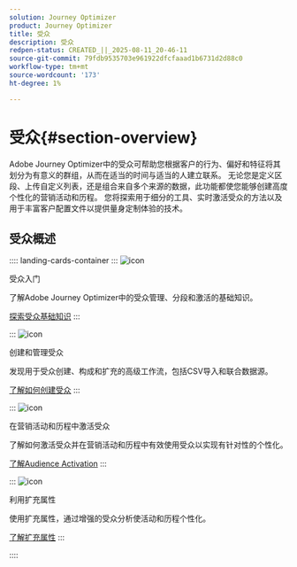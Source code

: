 ```yaml
---
solution: Journey Optimizer
product: Journey Optimizer
title: 受众
description: 受众
redpen-status: CREATED_||_2025-08-11_20-46-11
source-git-commit: 79fdb9535703e961922dfcfaaad1b6731d2d88c0
workflow-type: tm+mt
source-wordcount: '173'
ht-degree: 1%

---
```



# 受众{#section-overview}

Adobe Journey Optimizer中的受众可帮助您根据客户的行为、偏好和特征将其划分为有意义的群组，从而在适当的时间与适当的人建立联系。 无论您是定义区段、上传自定义列表，还是组合来自多个来源的数据，此功能都使您能够创建高度个性化的营销活动和历程。 您将探索用于细分的工具、实时激活受众的方法以及用于丰富客户配置文件以提供量身定制体验的技术。

## 受众概述

:::: landing-cards-container
:::
![icon](https://cdn.experienceleague.adobe.com/icons/circle-play.svg?lang=zh-Hans)

受众入门

了解Adobe Journey Optimizer中的受众管理、分段和激活的基础知识。

[探索受众基础知识](../using/audience/about-audiences.md)
:::

:::
![icon](https://cdn.experienceleague.adobe.com/icons/list-check.svg?lang=zh-Hans)

创建和管理受众

发现用于受众创建、构成和扩充的高级工作流，包括CSV导入和联合数据源。

[了解如何创建受众](create-landing-page.md)
:::

:::
![icon](https://cdn.experienceleague.adobe.com/icons/bullseye.svg?lang=zh-Hans)

在营销活动和历程中激活受众

了解如何激活受众并在营销活动和历程中有效使用受众以实现有针对性的个性化。

[了解Audience Activation](../using/audience/target-audiences.md)
:::

:::
![icon](https://cdn.experienceleague.adobe.com/icons/puzzle-piece.svg?lang=zh-Hans)

利用扩充属性

使用扩充属性，通过增强的受众分析使活动和历程个性化。

[了解扩充属性](../using/audience/enrichment-attributes.md)
:::

::::

